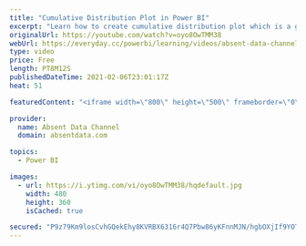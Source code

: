 ```yaml
---
title: "Cumulative Distribution Plot in Power BI"
excerpt: "Learn how to create cumulative distribution plot which is a great alternative to a histogram. Histogram can lead to binning bias that will provide different distribution of the same data."
originalUrl: https://youtube.com/watch?v=oyo8OwTMM38
webUrl: https://everyday.cc/powerbi/learning/videos/absent-data-channel-cumulative-distribution-plot-in-power-bi/
type: video
price: Free
length: PT8M12S
publishedDateTime: 2021-02-06T23:01:17Z
heat: 51

featuredContent: "<iframe width=\"800\" height=\"500\" frameborder=\"0\" src=\"https://www.youtube.com/embed/oyo8OwTMM38\" allow=\"accelerometer; autoplay; encrypted-media; gyroscope; picture-in-picture\" allowfullscreen></iframe>"

provider:
  name: Absent Data Channel
  domain: absentdata.com

topics:
  - Power BI

images:
  - url: https://i.ytimg.com/vi/oyo8OwTMM38/hqdefault.jpg
    width: 480
    height: 360
    isCached: true

secured: "P9z79Km9losCvhGQekEhy8KVRBX6316r4Q7Pbw86yKFnnMJN/hgbOXjIf9YOTrjxyrKry7jBkxY/LJnyAzEOk+Sby+C5V1UJCfMYB8ilLR1kXVh5NTS/TvXhCr0V6YErEe8tn7cv1OZLG/6b5mUvWBYVePQtSmg/TG7Na45g9HPAHtK8QxjAQefojvDn0aRfL9soojtZtWpVNY+rxfCb8n2O7mq/g2Bg+K36Q9RHSgwmLQTrlLOwG+IaIvDG78Qe1mlQPlmMKbUgRh9ICo05Or98Gu7dpP4JCcY3U/HAPIysyoAeOQQoQEXf8Sbn0pArd7k067G3Ws1QmCn8AwxlfF2r0YlyUgdLXYJeKd5l+ay3iQ7rbMZrE+vMk/MHvyAw6AHYMq1TI4Wk3QUpDQcDr6xZwfWNOWSHv04r6QJp2Tk=;CFMus/JIsSON3H4Kb0rvfw=="
---
```


